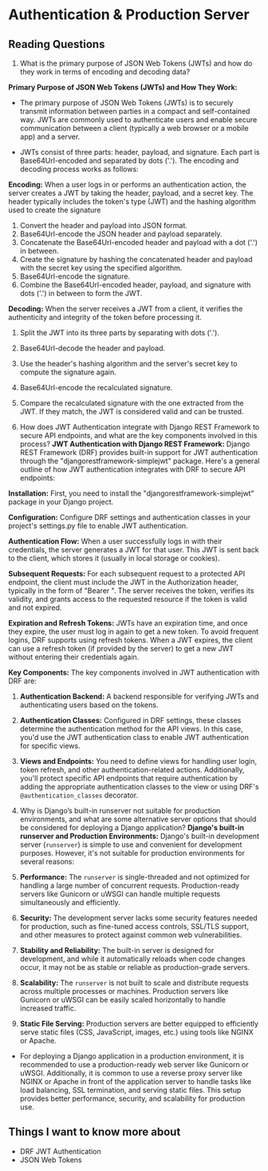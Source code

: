 # Authentication & Production Server
## Reading Questions
1. What is the primary purpose of JSON Web Tokens (JWTs) and how do they work in terms of encoding and decoding data?
   
**Primary Purpose of JSON Web Tokens (JWTs) and How They Work:**
* The primary purpose of JSON Web Tokens (JWTs) is to securely transmit information between parties in a compact and self-contained way. JWTs are commonly used to authenticate users and enable secure communication between a client (typically a web browser or a mobile app) and a server.

* JWTs consist of three parts: header, payload, and signature. Each part is Base64Url-encoded and separated by dots ('.'). The encoding and decoding process works as follows:

**Encoding:** When a user logs in or performs an authentication action, the server creates a JWT by taking the header, payload, and a secret key. The header typically includes the token's type (JWT) and the hashing algorithm used to create the signature 
1. Convert the header and payload into JSON format.
2. Base64Url-encode the JSON header and payload separately.
3. Concatenate the Base64Url-encoded header and payload with a dot ('.') in between.
4. Create the signature by hashing the concatenated header and payload with the secret key using the specified algorithm.
5. Base64Url-encode the signature.
6. Combine the Base64Url-encoded header, payload, and signature with dots ('.') in between to form the JWT.

**Decoding:** When the server receives a JWT from a client, it verifies the authenticity and integrity of the token before processing it.
1. Split the JWT into its three parts by separating with dots ('.').
2. Base64Url-decode the header and payload.
3. Use the header's hashing algorithm and the server's secret key to compute the signature again.
4. Base64Url-encode the recalculated signature.
5. Compare the recalculated signature with the one extracted from the JWT. If they match, the JWT is considered valid and can be trusted.


2. How does JWT Authentication integrate with Django REST Framework to secure API endpoints, and what are the key components involved in this process?
**JWT Authentication with Django REST Framework:**
Django REST Framework (DRF) provides built-in support for JWT authentication through the "djangorestframework-simplejwt" package. Here's a general outline of how JWT authentication integrates with DRF to secure API endpoints:

**Installation:** First, you need to install the "djangorestframework-simplejwt" package in your Django project.

**Configuration:** Configure DRF settings and authentication classes in your project's settings.py file to enable JWT authentication.

**Authentication Flow:** When a user successfully logs in with their credentials, the server generates a JWT for that user. This JWT is sent back to the client, which stores it (usually in local storage or cookies).

**Subsequent Requests:** For each subsequent request to a protected API endpoint, the client must include the JWT in the Authorization header, typically in the form of "Bearer <token>". The server receives the token, verifies its validity, and grants access to the requested resource if the token is valid and not expired.

**Expiration and Refresh Tokens:** JWTs have an expiration time, and once they expire, the user must log in again to get a new token. To avoid frequent logins, DRF supports using refresh tokens. When a JWT expires, the client can use a refresh token (if provided by the server) to get a new JWT without entering their credentials again.

**Key Components:** The key components involved in JWT authentication with DRF are:
  
  1. **Authentication Backend:** A backend responsible for verifying JWTs and authenticating users based on the tokens.

  2. **Authentication Classes:** Configured in DRF settings, these classes determine the authentication method for the API views. In this case, you'd use the JWT authentication class to enable JWT authentication for specific views.

  3. **Views and Endpoints:** You need to define views for handling user login, token refresh, and other authentication-related actions. Additionally, you'll protect specific API endpoints that require authentication by adding the appropriate authentication classes to the view or using DRF's `@authentication_classes` decorator.
     
3. Why is Django’s built-in runserver not suitable for production environments, and what are some alternative server options that should be considered for deploying a Django application?
**Django's built-in runserver and Production Environments:**
Django's built-in development server (`runserver`) is simple to use and convenient for development purposes. However, it's not suitable for production environments for several reasons:

1. **Performance:** The `runserver` is single-threaded and not optimized for handling a large number of concurrent requests. Production-ready servers like Gunicorn or uWSGI can handle multiple requests simultaneously and efficiently.

2. **Security:** The development server lacks some security features needed for production, such as fine-tuned access controls, SSL/TLS support, and other measures to protect against common web vulnerabilities.

3. **Stability and Reliability:** The built-in server is designed for development, and while it automatically reloads when code changes occur, it may not be as stable or reliable as production-grade servers.

4. **Scalability:** The `runserver` is not built to scale and distribute requests across multiple processes or machines. Production servers like Gunicorn or uWSGI can be easily scaled horizontally to handle increased traffic.

5. **Static File Serving:** Production servers are better equipped to efficiently serve static files (CSS, JavaScript, images, etc.) using tools like NGINX or Apache.

* For deploying a Django application in a production environment, it is recommended to use a production-ready web server like Gunicorn or uWSGI. Additionally, it is common to use a reverse proxy server like NGINX or Apache in front of the application server to handle tasks like load balancing, SSL termination, and serving static files. This setup provides better performance, security, and scalability for production use.

## Things I want to know more about
* DRF JWT Authentication
* JSON Web Tokens
